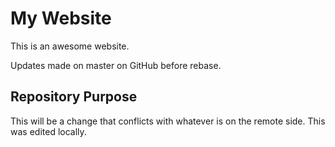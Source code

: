 # My Website

This is an awesome website.

Updates made on master on GitHub before rebase.

## Repository Purpose

This will be a change that conflicts with whatever 
is on the remote side.
This was edited locally.